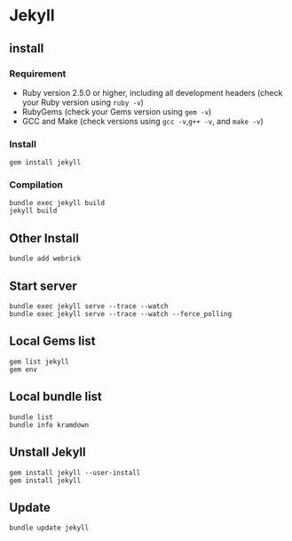 # Jekyll

## install
    
### Requirement
- Ruby version 2.5.0 or higher, including all development headers (check your Ruby version using `ruby -v`)
- RubyGems (check your Gems version using `gem -v`)
- GCC and Make (check versions using `gcc -v`,`g++ -v`, and `make -v`)

### Install
    
    gem install jekyll
    
### Compilation
    bundle exec jekyll build
    jekyll build

## Other Install
    bundle add webrick

## Start server
    bundle exec jekyll serve --trace --watch
    bundle exec jekyll serve --trace --watch --force_polling
    
## Local Gems list
    gem list jekyll
    gem env

## Local bundle list 
    bundle list
    bundle info kramdown

## Unstall Jekyll
    gem install jekyll --user-install
    gem install jekyll

## Update
    bundle update jekyll
